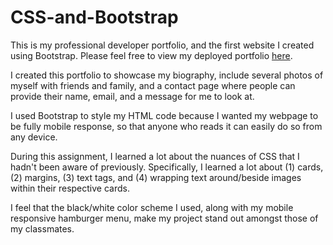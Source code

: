 # CSS-and-Bootstrap

This is my professional developer portfolio, and the first website I created using Bootstrap. Please feel free to view my deployed portfolio [here](https://hhh-603.github.io/CSS-and-Bootstrap/).

I created this portfolio to showcase my biography, include several photos of myself with friends and family, and a contact page where people can provide their name, email, and a message for me to look at.

I used Bootstrap to style my HTML code because I wanted my webpage to be fully mobile response, so that anyone who reads it can easily do so from any device.

During this assignment, I learned a lot about the nuances of CSS that I hadn't been aware of previously. Specifically, I learned a lot about (1) cards, (2) margins, (3) text tags, and (4) wrapping text around/beside images within their respective cards.

I feel that the black/white color scheme I used, along with my mobile responsive hamburger menu, make my project stand out amongst those of my classmates.
